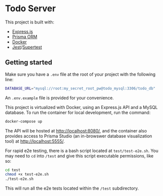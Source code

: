 # Todo Server

This project is built with:

- [Express.js](https://expressjs.com/)
- [Prisma ORM](https://www.prisma.io/)
- [Docker](https://docs.docker.com/)
- [Jest](https://jestjs.io/)/[Supertest](https://github.com/forwardemail/supertest?tab=readme-ov-file#supertest)

## Getting started

Make sure you have a `.env` file at the root of your project with the following line:

```sh
DATABASE_URL="mysql://root:my_secret_root_pw@todo_mysql:3306/todo_db"
```

An `.env.example` file is provided for your convenience.

This project is virtualized with Docker, using an Express.js API and a MySQL database. To run the container for local development, run the command:

```sh
docker-compose up
```

The API will be hosted at <http://localhost:8080/>, and the container also provides access to Prisma Studio (an in-browswer database visualization tool) at <http://localhost:5555/>.

For rapid e2e testing, there is a bash script located at `test/test-e2e.sh`. You may need to `cd` into `/test` and give this script executable permissions, like so:

```sh
cd test
chmod +x test-e2e.sh
./test-e2e.sh
```

This will run all the e2e tests located within the `/test` subdirectory.
